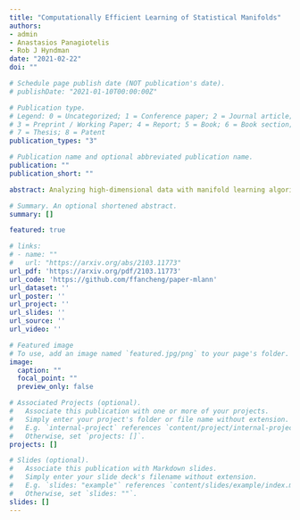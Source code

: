 ```yaml
---
title: "Computationally Efficient Learning of Statistical Manifolds"
authors:
- admin
- Anastasios Panagiotelis
- Rob J Hyndman
date: "2021-02-22"
doi: ""

# Schedule page publish date (NOT publication's date).
# publishDate: "2021-01-10T00:00:00Z"

# Publication type.
# Legend: 0 = Uncategorized; 1 = Conference paper; 2 = Journal article;
# 3 = Preprint / Working Paper; 4 = Report; 5 = Book; 6 = Book section;
# 7 = Thesis; 8 = Patent
publication_types: "3"

# Publication name and optional abbreviated publication name.
publication: ""
publication_short: ""

abstract: Analyzing high-dimensional data with manifold learning algorithms often requires searching for the nearest neighbors of all observations. This presents a computational bottleneck in statistical manifold learning when observations of probability distributions rather than vector-valued variables are available or when data size is large. We resolve this problem by proposing a new method for approximation in statistical manifold learning. The novelty of our approximation is the strongly consistent distance estimators based on independent and identically distributed samples from probability distributions. By exploiting the connection between Hellinger/total variation distance for discrete distributions and the L2/L1 norm, we demonstrate that the proposed distance estimators, combined with approximate nearest neighbor searching, could largely improve the computational efficiency with little to no loss in the accuracy of manifold embedding. The result is robust to different manifold learning algorithms and different approximate nearest neighbor algorithms. The proposed method is applied to learning statistical manifolds of electricity usage. This application demonstrates how underlying structures in high dimensional data, including anomalies, can be visualized and identified, in a way that is scalable to large datasets.

# Summary. An optional shortened abstract.
summary: []

featured: true

# links:
# - name: ""
#   url: "https://arxiv.org/abs/2103.11773"
url_pdf: 'https://arxiv.org/pdf/2103.11773'
url_code: 'https://github.com/ffancheng/paper-mlann'
url_dataset: ''
url_poster: ''
url_project: ''
url_slides: ''
url_source: ''
url_video: ''

# Featured image
# To use, add an image named `featured.jpg/png` to your page's folder.
image:
  caption: ""
  focal_point: ""
  preview_only: false

# Associated Projects (optional).
#   Associate this publication with one or more of your projects.
#   Simply enter your project's folder or file name without extension.
#   E.g. `internal-project` references `content/project/internal-project/index.md`.
#   Otherwise, set `projects: []`.
projects: []

# Slides (optional).
#   Associate this publication with Markdown slides.
#   Simply enter your slide deck's filename without extension.
#   E.g. `slides: "example"` references `content/slides/example/index.md`.
#   Otherwise, set `slides: ""`.
slides: []
---
```

